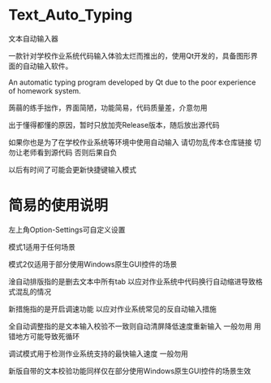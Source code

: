 # Text_Auto_Typing

文本自动输入器

一款针对学校作业系统代码输入体验太烂而推出的，使用Qt开发的，具备图形界面的自动输入软件。

An automatic typing program developed by Qt due to the poor experience of homework system.



蒟蒻的练手拙作，界面简陋，功能简易，代码质量差，介意勿用

出于懂得都懂的原因，暂时只放加壳Release版本，随后放出源代码

如果你也是为了在学校作业系统等环境中使用自动输入 请切勿乱传本仓库链接 切勿让老师看到源代码 否则后果自负

以后有时间了可能会更新快捷键输入模式

# 简易的使用说明

左上角Option-Settings可自定义设置

模式1适用于任何场景

模式2仅适用于部分使用Windows原生GUI控件的场景

淦自动排版指的是删去文本中所有tab 以应对作业系统中代码换行自动缩进导致格式混乱的情况

新措施指的是开启调速功能 以应对作业系统常见的反自动输入措施

全自动调整指的是文本输入校验不一致则自动清屏降低速度重新输入 一般勿用 用错地方可能导致死循环

调试模式用于检测作业系统支持的最快输入速度 一般勿用

新版自带的文本校验功能同样仅在部分使用Windows原生GUI控件的场景生效

